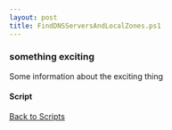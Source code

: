 ```yaml
---
layout: post
title: FindDNSServersAndLocalZones.ps1
---
```


### something exciting

Some information about the exciting thing

#### Script

<script src="https://gist-it.appspot.com/github.com/BanterBoy/scripts-blog/blob/master/PowerShell/scripts/activeDirectory/FindDNSServersAndLocalZones.ps1" crossorigin="anonymous"></script>

<a href="/menu/_pages/scripts.html">Back to Scripts</a>
